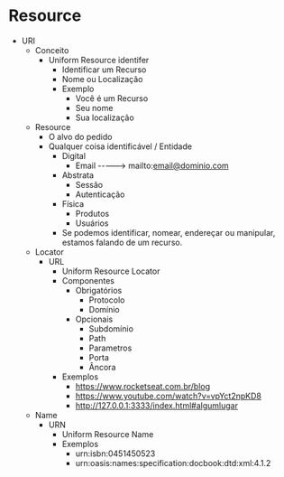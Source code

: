 # Resource

* URI
    * Conceito
        - Uniform Resource identifer
            * Identificar um Recurso
            * Nome ou Localização
            * Exemplo
                * Você é um Recurso
                * Seu nome
                * Sua localização
    * Resource
        * O alvo do pedido
        * Qualquer coisa identificável / Entidade
            * Digital
                * Email -----> mailto:email@dominio.com
            * Abstrata
                * Sessão
                * Autenticação
            * Física
                * Produtos
                * Usuários
            * Se podemos identificar, nomear, endereçar ou manipular, estamos falando de um recurso.
    * Locator
        * URL
            * Uniform Resource Locator
            * Componentes
                * Obrigatórios
                    * Protocolo
                    * Domínio
                * Opcionais
                    * Subdomínio
                    * Path
                    * Parametros
                    * Porta
                    * Âncora
            * Exemplos
                * https://www.rocketseat.com.br/blog
                * https://www.youtube.com/watch?v=vpYct2npKD8
                * http://127.0.0.1:3333/index.html#algumlugar
    * Name
        * URN
            * Uniform Resource Name
            * Exemplos
                * urn:isbn:0451450523
                * urn:oasis:names:specification:docbook:dtd:xml:4.1.2